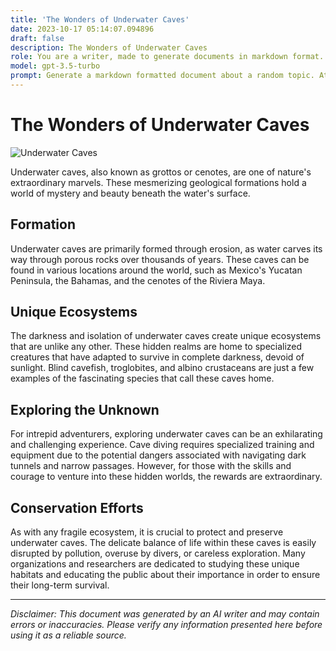 ```yaml
---
title: 'The Wonders of Underwater Caves'
date: 2023-10-17 05:14:07.094896
draft: false
description: The Wonders of Underwater Caves
role: You are a writer, made to generate documents in markdown format. It is very important that all of the documents you generate are in valid markdown format.
model: gpt-3.5-turbo
prompt: Generate a markdown formatted document about a random topic. At the bottom, include a disclaimer explaining that the document was generated by you. The first line of the document should be the title. Make sure that the entire document is in proper markdown format, using a mix of various tags to make the document visually appealing.
---
```


# The Wonders of Underwater Caves

![Underwater Caves](https://example.com/underwater_caves.jpg)

Underwater caves, also known as grottos or cenotes, are one of nature's extraordinary marvels. These mesmerizing geological formations hold a world of mystery and beauty beneath the water's surface.

## Formation

Underwater caves are primarily formed through erosion, as water carves its way through porous rocks over thousands of years. These caves can be found in various locations around the world, such as Mexico's Yucatan Peninsula, the Bahamas, and the cenotes of the Riviera Maya.

## Unique Ecosystems

The darkness and isolation of underwater caves create unique ecosystems that are unlike any other. These hidden realms are home to specialized creatures that have adapted to survive in complete darkness, devoid of sunlight. Blind cavefish, troglobites, and albino crustaceans are just a few examples of the fascinating species that call these caves home.

## Exploring the Unknown

For intrepid adventurers, exploring underwater caves can be an exhilarating and challenging experience. Cave diving requires specialized training and equipment due to the potential dangers associated with navigating dark tunnels and narrow passages. However, for those with the skills and courage to venture into these hidden worlds, the rewards are extraordinary.

## Conservation Efforts

As with any fragile ecosystem, it is crucial to protect and preserve underwater caves. The delicate balance of life within these caves is easily disrupted by pollution, overuse by divers, or careless exploration. Many organizations and researchers are dedicated to studying these unique habitats and educating the public about their importance in order to ensure their long-term survival.

---

*Disclaimer: This document was generated by an AI writer and may contain errors or inaccuracies. Please verify any information presented here before using it as a reliable source.*